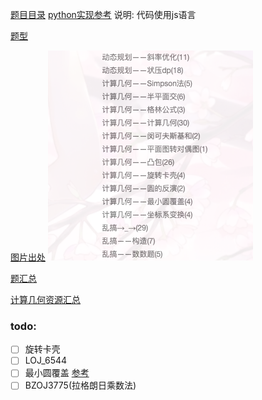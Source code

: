 [题目目录](https://vjudge.net/article/753)
[python实现参考](https://github.com/koba925/PCAD)
说明: 代码使用js语言

[题型](https://www.cometoj.com/problems?source_id=11&tag_ids=226,239,240,227,228,241,242,243,244,245,229,246,247,248,249,250,330,230,251,252,253,254,231,232,233,234,235,236,237,238,344&page=1)

[图片出处](https://www.cnblogs.com/bztMinamoto/category/1345570.html)
![alt](./img/001.png)


[题汇总](https://www.cnblogs.com/bztMinamoto/category/1413022.html)

[计算几何资源汇总](https://oi-wiki.org/geometry/2d/)
### todo:
- [ ] 旋转卡壳
- [ ] LOJ_6544
- [ ] 最小圆覆盖 [参考](https://zhuanlan.zhihu.com/p/83611398)
- [ ] BZOJ3775(拉格朗日乘数法)
